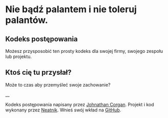 # Nie bądź palantem i nie toleruj palantów.

## Kodeks postępowania

Możesz przysposobić ten prosty kodeks dla swojej firmy, swojego zespołu lub projektu.

## Ktoś cię tu przysłał?

Może to czas aby przemyśleć swoje zachowanie?

__

Kodeks postępowania napisany przez [Johnathan Corgan](https://keybase.io/jcorgan). Projekt i kod wykonany przez [Neatnik](https://neatnik.net/). Wnieś swój wkład na [GitHub](https://github.com/neatnik/asshole.fyi).

